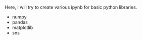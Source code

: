 Here, I will try to create various ipynb for basic python libraries.
* numpy
* pandas
* matplotlib
* sns
